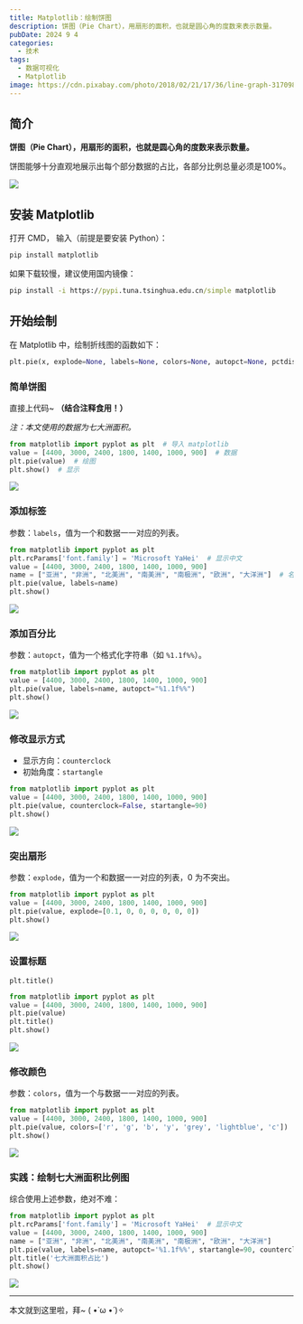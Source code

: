 ```yaml
---
title: Matplotlib：绘制饼图
description: 饼图（Pie Chart），用扇形的面积，也就是圆心角的度数来表示数量。
pubDate: 2024 9 4
categories:
  - 技术
tags:
  - 数据可视化
  - Matplotlib
image: https://cdn.pixabay.com/photo/2018/02/21/17/36/line-graph-3170988_640.png
---
```

## 简介

**饼图（Pie Chart），用扇形的面积，也就是圆心角的度数来表示数量。**

饼图能够十分直观地展示出每个部分数据的占比，各部分比例总量必须是100%。

![](https://img-blog.csdn.net/20180622082933943?watermark/2/text/aHR0cHM6Ly9ibG9nLmNzZG4ubmV0L3Byb3BsdW1l/font/5a6L5L2T/fontsize/400/fill/I0JBQkFCMA==/dissolve/70)

## 安装 Matplotlib

打开 CMD， 输入（前提是要安装 Python）：

``` cmd
pip install matplotlib
```

如果下载较慢，建议使用国内镜像：

``` cmd
pip install -i https://pypi.tuna.tsinghua.edu.cn/simple matplotlib
```

## 开始绘制

在 Matplotlib 中，绘制折线图的函数如下：

``` python
plt.pie(x, explode=None, labels=None, colors=None, autopct=None, pctdistance=0.6, shadow=False, labeldistance=1.1, startangle=None, radius=None, counterclock=True, wedgeprops=None, textprops=None, center=(0, 0), frame=False)
```

### 简单饼图

直接上代码~ **（结合注释食用！）**

*注：本文使用的数据为七大洲面积。*

```Python
from matplotlib import pyplot as plt  # 导入 matplotlib
value = [4400, 3000, 2400, 1800, 1400, 1000, 900]  # 数据
plt.pie(value)  # 绘图
plt.show()  # 显示
```

![](https://pic.imgdb.cn/item/66d843ccd9c307b7e9248203.png)

### 添加标签

参数：`labels`，值为一个和数据一一对应的列表。

```python
from matplotlib import pyplot as plt
plt.rcParams['font.family'] = 'Microsoft YaHei'  # 显示中文
value = [4400, 3000, 2400, 1800, 1400, 1000, 900]
name = ["亚洲", "非洲", "北美洲", "南美洲", "南极洲", "欧洲", "大洋洲"]  # 名称
plt.pie(value, labels=name)
plt.show()
```

![](https://pic.imgdb.cn/item/66d848c0d9c307b7e92ceed3.png)

### 添加百分比

参数：`autopct`，值为一个格式化字符串（如 `%1.1f%%`）。

```python
from matplotlib import pyplot as plt
value = [4400, 3000, 2400, 1800, 1400, 1000, 900]
plt.pie(value, labels=name, autopct="%1.1f%%")
plt.show()
```

![](https://pic.imgdb.cn/item/66d84899d9c307b7e92cc0f5.png)

### 修改显示方式

- 显示方向：`counterclock`
- 初始角度：`startangle`

```python
from matplotlib import pyplot as plt
value = [4400, 3000, 2400, 1800, 1400, 1000, 900]
plt.pie(value, counterclock=False, startangle=90)
plt.show()
```

![](https://pic.imgdb.cn/item/66d843d2d9c307b7e924900b.png)

### 突出扇形

参数：`explode`，值为一个和数据一一对应的列表，0 为不突出。

```python
from matplotlib import pyplot as plt
value = [4400, 3000, 2400, 1800, 1400, 1000, 900]
plt.pie(value, explode=[0.1, 0, 0, 0, 0, 0, 0])
plt.show()
```

![](https://pic.imgdb.cn/item/66d843d4d9c307b7e9249412.png)

### 设置标题

`plt.title()`

```python
from matplotlib import pyplot as plt
value = [4400, 3000, 2400, 1800, 1400, 1000, 900]
plt.pie(value)
plt.title()
plt.show()
```

![](https://pic.imgdb.cn/item/66d843d7d9c307b7e9249899.png)

### 修改颜色

参数：`colors`，值为一个与数据一一对应的列表。

```python
from matplotlib import pyplot as plt
value = [4400, 3000, 2400, 1800, 1400, 1000, 900]
plt.pie(value, colors=['r', 'g', 'b', 'y', 'grey', 'lightblue', 'c'])
plt.show()
```

![](https://pic.imgdb.cn/item/66d843d9d9c307b7e9249d07.png)

### 实践：绘制七大洲面积比例图

综合使用上述参数，绝对不难：

```python
from matplotlib import pyplot as plt
plt.rcParams['font.family'] = 'Microsoft YaHei'  # 显示中文
value = [4400, 3000, 2400, 1800, 1400, 1000, 900]
name = ["亚洲", "非洲", "北美洲", "南美洲", "南极洲", "欧洲", "大洋洲"]
plt.pie(value, labels=name, autopct='%1.1f%%', startangle=90, counterclock=False, explode=[0.1, 0, 0, 0, 0, 0, 0])
plt.title('七大洲面积占比')
plt.show()
```

![](https://pic.imgdb.cn/item/66d847b6d9c307b7e92ba0eb.png)

---

本文就到这里啦，拜~ ( •̀ ω •́ )✧